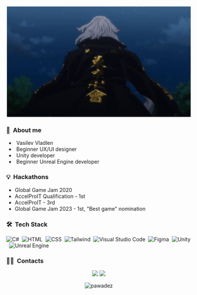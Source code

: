 </p>
<p align="center">
  <img src="tenor.gif" height="300" width="500">
</p>

### 🌱 &nbsp;About me

- &nbsp;Vasilev Vladlen
- &nbsp;Beginner UX/UI designer
- &nbsp;Unity developer
- &nbsp;Beginner Unreal Engine developer

### 💡 &nbsp;Hackathons
- Global Game Jam 2020
- AccelProIT Qualification - 1st
- AccelProIT - 3rd
- Global Game Jam 2023 - 1st, "Best game" nomination

### 🛠 &nbsp;Tech Stack
![C#](https://img.shields.io/badge/-CSharp-05122A?style=flat&logo=csharp&logoColor=white)&nbsp;
![HTML](https://img.shields.io/badge/-HTML-05122A?style=flat&logo=HTML5)&nbsp;
![CSS](https://img.shields.io/badge/-CSS-05122A?style=flat&logo=CSS3)&nbsp;
![Tailwind](https://img.shields.io/badge/-Tailwind-05122A?style=flat&logo=TailwindCss&logoColor=6E81B6)&nbsp;
![Visual Studio Code](https://img.shields.io/badge/-Visual%20Studio%20Code-05122A?style=flat&logo=visual-studio-code&logoColor=007ACC)&nbsp;
![Figma](https://img.shields.io/badge/-Figma-05122A?style=flat&logo=figma&logoColor=white)&nbsp;
![Unity](https://img.shields.io/badge/-Unity-05122A?style=flat&logo=unity)&nbsp;
![Unreal Engine](https://img.shields.io/badge/-Unreal%20Engine-05122A?style=flat&logo=unreal-engine)&nbsp;

### 🤝🏻 &nbsp;Contacts

<p align="center">
<a href="https://vk.com/pawade"><img src="https://img.shields.io/badge/-@vladleach-1877F2?style=flat&logo=vk&logoColor=white"/></a>
<a href="https://mail.google.com/mail/u/0/#inbox?compose=new"><img src="https://img.shields.io/badge/-ckr.naikax@gmail.com-1877F2?style=flat&logo=gmail&logoColor=white"/></a>
</p>

<p align="center"> <img src="https://github-readme-stats.vercel.app/api?username=pawadez&show_icons=true&theme=great-gatsby" alt="pawadez" />
